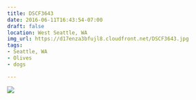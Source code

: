 ```yaml
---
title: DSCF3643
date: 2016-06-11T16:43:54-07:00
draft: false
location: West Seattle, WA
img_url: https://d17enza3bfujl8.cloudfront.net/DSCF3643.jpg
tags:
- Seattle, WA
- Olives
- dogs

---
```


![](https://d17enza3bfujl8.cloudfront.net/DSCF3643.jpg)

